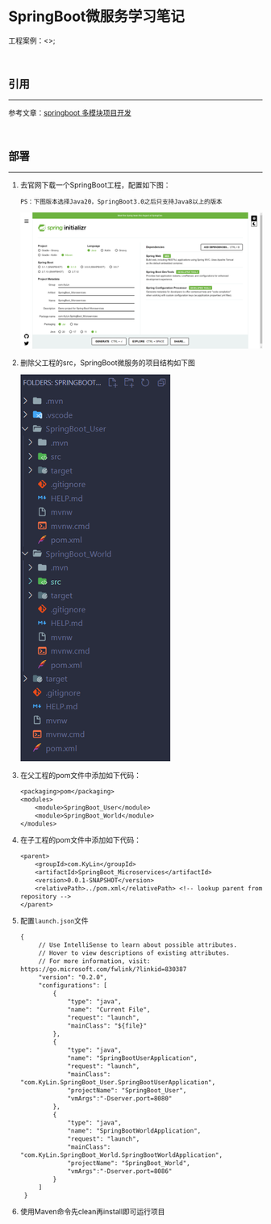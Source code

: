 # SpringBoot微服务学习笔记

工程案例：<>;

<br>

## 引用

---

参考文章：[springboot 多模块项目开发](https://www.jianshu.com/p/235a17ce4091)

<br>

## 部署

---

1. 去官网下载一个SpringBoot工程，配置如下图：

    ```
    PS：下图版本选择Java20，SpringBoot3.0之后只支持Java8以上的版本
    ```

    ![picture 1](images/2cf11336d2775538585f65899d95fd79355c9c06590b4a749be4994d74020fac.png)  

2. 删除父工程的src，SpringBoot微服务的项目结构如下图

    ![picture 2](images/fdefc5a740a7f16984a9b85386abdbff8fcb290c440340fcd3b26293cb389f1d.png)  

3. 在父工程的pom文件中添加如下代码：

    ```
    <packaging>pom</packaging>
	<modules>
		<module>SpringBoot_User</module>
		<module>SpringBoot_World</module>
	</modules>
    ```

4. 在子工程的pom文件中添加如下代码：

    ```
    <parent>
		<groupId>com.KyLin</groupId>
		<artifactId>SpringBoot_Microservices</artifactId>
		<version>0.0.1-SNAPSHOT</version>
		<relativePath>../pom.xml</relativePath> <!-- lookup parent from repository -->
	</parent>
    ```
5. 配置`launch.json`文件
   
   ```
   {
        // Use IntelliSense to learn about possible attributes.
        // Hover to view descriptions of existing attributes.
        // For more information, visit: https://go.microsoft.com/fwlink/?linkid=830387
        "version": "0.2.0",
        "configurations": [
            {
                "type": "java",
                "name": "Current File",
                "request": "launch",
                "mainClass": "${file}"
            },
            {
                "type": "java",
                "name": "SpringBootUserApplication",
                "request": "launch",
                "mainClass": "com.KyLin.SpringBoot_User.SpringBootUserApplication",
                "projectName": "SpringBoot_User",
                "vmArgs":"-Dserver.port=8080"
            },
            {
                "type": "java",
                "name": "SpringBootWorldApplication",
                "request": "launch",
                "mainClass": "com.KyLin.SpringBoot_World.SpringBootWorldApplication",
                "projectName": "SpringBoot_World",
                "vmArgs":"-Dserver.port=8086"
            }
        ]
    }
   ```

6. 使用Maven命令先clean再install即可运行项目